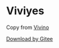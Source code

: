 # Viviyes

Copy from [Vivino](https://vivino.com)

[Download by Gitee](https://gitee.com/droidYu/viviyes/raw/master/viviyes.apk)
